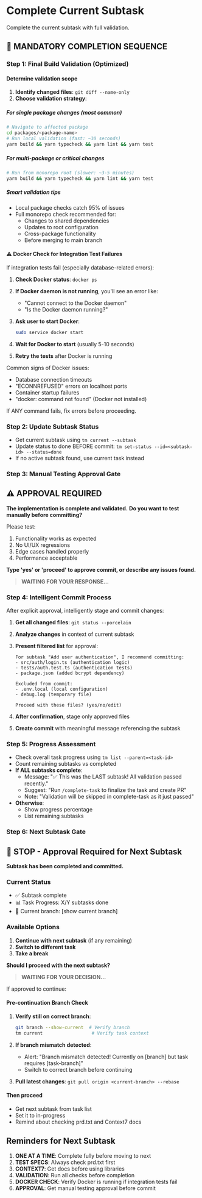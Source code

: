 # Complete Current Subtask

Complete the current subtask with full validation.

## 🔴 MANDATORY COMPLETION SEQUENCE

### Step 1: Final Build Validation (Optimized)

#### Determine validation scope

1. **Identify changed files**: `git diff --name-only`
2. **Choose validation strategy**:

##### For single package changes (most common)

```bash
# Navigate to affected package
cd packages/<package-name>
# Run local validation (fast: ~30 seconds)
yarn build && yarn typecheck && yarn lint && yarn test
```

##### For multi-package or critical changes

```bash
# Run from monorepo root (slower: ~3-5 minutes)
yarn build && yarn typecheck && yarn lint && yarn test
```

##### Smart validation tips

- Local package checks catch 95% of issues
- Full monorepo check recommended for:
  - Changes to shared dependencies
  - Updates to root configuration
  - Cross-package functionality
  - Before merging to main branch

#### ⚠️ Docker Check for Integration Test Failures

If integration tests fail (especially database-related errors):

1. **Check Docker status**: `docker ps`
2. **If Docker daemon is not running**, you'll see an error like:
   - "Cannot connect to the Docker daemon"
   - "Is the Docker daemon running?"
3. **Ask user to start Docker**:

   ```bash
   sudo service docker start
   ```

4. **Wait for Docker to start** (usually 5-10 seconds)
5. **Retry the tests** after Docker is running

Common signs of Docker issues:

- Database connection timeouts
- "ECONNREFUSED" errors on localhost ports
- Container startup failures
- "docker: command not found" (Docker not installed)

If ANY command fails, fix errors before proceeding.

### Step 2: Update Subtask Status

- Get current subtask using `tm current --subtask`
- Update status to done BEFORE commit: `tm set-status --id=<subtask-id> --status=done`
- If no active subtask found, use current task instead

### Step 3: Manual Testing Approval Gate

## ⚠️ APPROVAL REQUIRED

**The implementation is complete and validated.**
**Do you want to test manually before committing?**

Please test:

1. Functionality works as expected
2. No UI/UX regressions
3. Edge cases handled properly
4. Performance acceptable

**Type 'yes' or 'proceed' to approve commit, or describe any issues found.**

> **WAITING FOR YOUR RESPONSE...**

### Step 4: Intelligent Commit Process

After explicit approval, intelligently stage and commit changes:

1. **Get all changed files**: `git status --porcelain`
2. **Analyze changes** in context of current subtask
3. **Present filtered list** for approval:

   ```
   For subtask "Add user authentication", I recommend committing:
   - src/auth/login.ts (authentication logic)
   - tests/auth.test.ts (authentication tests)
   - package.json (added bcrypt dependency)

   Excluded from commit:
   - .env.local (local configuration)
   - debug.log (temporary file)

   Proceed with these files? (yes/no/edit)
   ```

4. **After confirmation**, stage only approved files
5. **Create commit** with meaningful message referencing the subtask

### Step 5: Progress Assessment

- Check overall task progress using `tm list --parent=<task-id>`
- Count remaining subtasks vs completed
- **If ALL subtasks complete**:
  - Message: "✅ This was the LAST subtask! All validation passed recently."
  - Suggest: "Run `/complete-task` to finalize the task and create PR"
  - Note: "Validation will be skipped in complete-task as it just passed"
- **Otherwise**:
  - Show progress percentage
  - List remaining subtasks

### Step 6: Next Subtask Gate

## 🛑 STOP - Approval Required for Next Subtask

**Subtask has been completed and committed.**

### Current Status

- ✅ Subtask complete
- 📊 Task Progress: X/Y subtasks done
- 🌿 Current branch: [show current branch]

### Available Options

1. **Continue with next subtask** (if any remaining)
2. **Switch to different task**
3. **Take a break**

**Should I proceed with the next subtask?**

> **WAITING FOR YOUR DECISION...**

If approved to continue:

#### Pre-continuation Branch Check

1. **Verify still on correct branch**:

   ```bash
   git branch --show-current  # Verify branch
   tm current                  # Verify task context
   ```

2. **If branch mismatch detected**:
   - Alert: "Branch mismatch detected! Currently on [branch] but task requires [task-branch]"
   - Switch to correct branch before continuing
3. **Pull latest changes**: `git pull origin <current-branch> --rebase`

#### Then proceed

- Get next subtask from task list
- Set it to in-progress
- Remind about checking prd.txt and Context7 docs

## Reminders for Next Subtask

1. **ONE AT A TIME**: Complete fully before moving to next
2. **TEST SPECS**: Always check prd.txt first
3. **CONTEXT7**: Get docs before using libraries
4. **VALIDATION**: Run all checks before completion
5. **DOCKER CHECK**: Verify Docker is running if integration tests fail
6. **APPROVAL**: Get manual testing approval before commit
